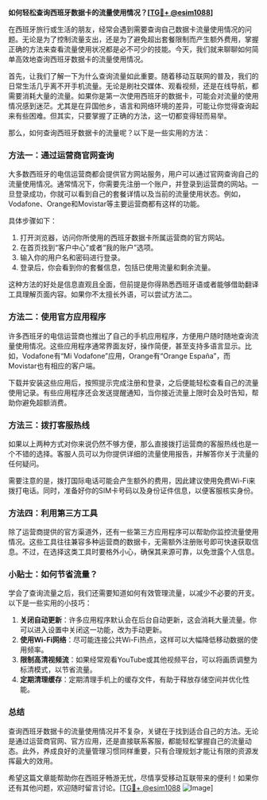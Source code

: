 **如何轻松查询西班牙数据卡的流量使用情况？[[TG💪+ @esim1088](https://t.me/s/esim1088)]**

在西班牙旅行或生活的朋友，经常会遇到需要查询自己数据卡流量使用情况的问题。无论是为了控制流量支出，还是为了避免超出套餐限制而产生额外费用，掌握正确的方法来查看流量使用状况都是必不可少的技能。今天，我们就来聊聊如何简单高效地查询西班牙数据卡的流量使用情况。

首先，让我们了解一下为什么查询流量如此重要。随着移动互联网的普及，我们的日常生活几乎离不开手机流量。无论是刷社交媒体、观看视频，还是在线导航，都需要消耗大量的流量。如果你是第一次使用西班牙的数据卡，可能会对流量的使用情况感到迷茫。尤其是在异国他乡，语言和网络环境的差异，可能让你觉得查询起来有些困难。但其实，只要掌握了正确的方法，这一切都变得轻而易举。

那么，如何查询西班牙数据卡的流量呢？以下是一些实用的方法：

### 方法一：通过运营商官网查询

大多数西班牙的电信运营商都会提供官方网站服务，用户可以通过官网查询自己的流量使用情况。通常情况下，你需要先注册一个账户，并登录到运营商的网站。一旦登录成功，你就可以看到自己的套餐详情以及当前的流量使用状态。例如，Vodafone、Orange和Movistar等主要运营商都有这样的功能。

具体步骤如下：
1. 打开浏览器，访问你所使用的西班牙数据卡所属运营商的官方网站。
2. 在首页找到“客户中心”或者“我的账户”选项。
3. 输入你的用户名和密码进行登录。
4. 登录后，你会看到你的套餐信息，包括已使用流量和剩余流量。

这种方法的好处是信息直观且全面，但前提是你得熟悉西班牙语或者能够借助翻译工具理解页面内容。如果你不太擅长外语，可以尝试方法二。

### 方法二：使用官方应用程序

许多西班牙的电信运营商也推出了自己的手机应用程序，方便用户随时随地查询流量使用情况。这些应用程序通常界面友好，操作简便，甚至支持多语言显示。比如，Vodafone有“Mi Vodafone”应用，Orange有“Orange España”，而Movistar也有相应的客户端。

下载并安装这些应用后，按照提示完成注册和登录，之后便能轻松查看自己的流量使用记录。有些应用程序还会发送提醒通知，当你接近流量上限时会及时告知，帮助你避免超额消费。

### 方法三：拨打客服热线

如果以上两种方式对你来说仍然不够方便，那么直接拨打运营商的客服热线也是一个不错的选择。客服人员可以为你提供详细的流量使用报告，并解答你关于流量的任何疑问。

需要注意的是，拨打国际电话可能会产生额外的费用，因此建议使用免费Wi-Fi来拨打电话。同时，准备好你的SIM卡号码以及身份证件信息，以便客服核实身份。

### 方法四：利用第三方工具

除了运营商提供的官方渠道外，还有一些第三方应用程序可以帮助你监控流量使用情况。这些工具往往兼容多种运营商的数据卡，无需额外注册账号即可快速获取信息。不过，在选择这类工具时要格外小心，确保其来源可靠，以免泄露个人信息。

### 小贴士：如何节省流量？

学会了查询流量之后，我们还需要知道如何有效管理流量，以减少不必要的开支。以下是一些实用的小技巧：

1. **关闭自动更新**：许多应用程序默认会在后台自动更新，这会消耗大量流量。你可以进入设置中关闭这一功能，改为手动更新。
2. **使用Wi-Fi网络**：尽可能连接公共Wi-Fi热点，这样可以大幅降低移动数据的使用频率。
3. **限制高清视频流**：如果经常观看YouTube或其他视频平台，可以将画质调整为标清模式，以节省流量。
4. **定期清理缓存**：定期清理手机上的缓存文件，有助于释放存储空间并优化性能。

### 总结

查询西班牙数据卡的流量使用情况并不复杂，关键在于找到适合自己的方法。无论是通过运营商官网、官方应用，还是直接联系客服，都能轻松掌握自己的流量动态。此外，养成良好的流量管理习惯同样重要，只有合理规划才能让有限的资源发挥最大的效用。

希望这篇文章能帮助你在西班牙畅游无忧，尽情享受移动互联带来的便利！如果你还有其他问题，欢迎随时留言讨论。[[TG💪+ @esim1088](https://t.me/s/esim1088) ![Image](https://i.postimg.cc/4NQfJmqS/Snipaste-2025-05-13-00-14-12.png)]